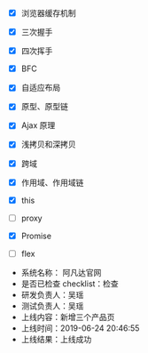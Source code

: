 - [x] 浏览器缓存机制
- [x] 三次握手
- [x] 四次挥手
- [x] BFC
- [x] 自适应布局
- [x] 原型、原型链
- [x] Ajax 原理
- [x] 浅拷贝和深拷贝
- [x] 跨域
- [x] 作用域、作用域链
- [x] this
- [ ] proxy
- [x] Promise
- [ ] flex




- 系统名称： 阿凡达官网
- 是否已检查 checklist：检查
- 研发负责人：吴瑶
- 测试负责人：吴瑶
- 上线内容：新增三个产品页
- 上线时间：2019-06-24 20:46:55
- 上线结果：上线成功